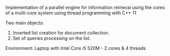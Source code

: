 Implementation of a parallel engine for information retrieval using the cores of a multi-core system using thread programming with C++ 11

<p>Two main objects: </p>

1. Inverted list creation for document collection.
2. Set of queries processing on the list. 

Environment: Laptop with Intel Core i5 520M - 2 cores & 4 threads
